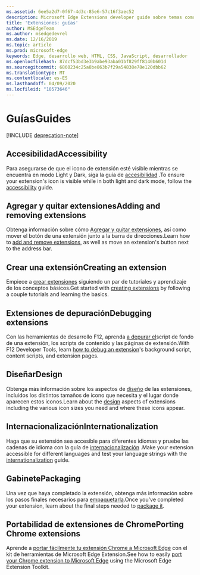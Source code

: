 ```yaml
---
ms.assetid: 6ee5a2d7-0f67-4d3c-85e6-57c16f3aec52
description: Microsoft Edge Extensions developer guide sobre temas como portar Extensiones Chrome a Microsoft Edge y a las extensiones de depuración.
title: 'Extensiones: guías'
author: MSEdgeTeam
ms.author: msedgedevrel
ms.date: 12/16/2019
ms.topic: article
ms.prod: microsoft-edge
keywords: Edge, desarrollo web, HTML, CSS, JavaScript, desarrollador
ms.openlocfilehash: 87dcf53bd3e3b9abe93aba01bf829ff8140b601d
ms.sourcegitcommit: 6860234c25a8be863b7f29a54838e78e120dbb62
ms.translationtype: MT
ms.contentlocale: es-ES
ms.lasthandoff: 04/09/2020
ms.locfileid: "10573646"
---
```

# <span data-ttu-id="02529-104">Guías</span><span class="sxs-lookup"><span data-stu-id="02529-104">Guides</span></span>  

[!INCLUDE [deprecation-note](includes/deprecation-note.md)]  

## <span data-ttu-id="02529-105">Accesibilidad</span><span class="sxs-lookup"><span data-stu-id="02529-105">Accessibility</span></span>
<span data-ttu-id="02529-106">Para asegurarse de que el icono de extensión esté visible mientras se encuentra en modo Light y Dark, siga la guía de [accesibilidad](./guides/accessibility.md) .</span><span class="sxs-lookup"><span data-stu-id="02529-106">To ensure your extension's icon is visible while in both light and dark mode, follow the [accessibility](./guides/accessibility.md) guide.</span></span>

## <span data-ttu-id="02529-107">Agregar y quitar extensiones</span><span class="sxs-lookup"><span data-stu-id="02529-107">Adding and removing extensions</span></span>
<span data-ttu-id="02529-108">Obtenga información sobre cómo [Agregar y quitar extensiones](./guides/adding-and-removing-extensions.md), así como mover el botón de una extensión junto a la barra de direcciones.</span><span class="sxs-lookup"><span data-stu-id="02529-108">Learn how to [add and remove extensions](./guides/adding-and-removing-extensions.md), as well as move an extension's button next to the address bar.</span></span>

## <span data-ttu-id="02529-109">Crear una extensión</span><span class="sxs-lookup"><span data-stu-id="02529-109">Creating an extension</span></span>
<span data-ttu-id="02529-110">Empiece a [crear extensiones](./guides/creating-an-extension.md) siguiendo un par de tutoriales y aprendizaje de los conceptos básicos.</span><span class="sxs-lookup"><span data-stu-id="02529-110">Get started with [creating extensions](./guides/creating-an-extension.md) by following a couple tutorials and learning the basics.</span></span>

## <span data-ttu-id="02529-111">Extensiones de depuración</span><span class="sxs-lookup"><span data-stu-id="02529-111">Debugging extensions</span></span>
<span data-ttu-id="02529-112">Con las herramientas de desarrollo F12, aprenda [a depurar el](./guides/debugging-extensions.md)script de fondo de una extensión, los scripts de contenido y las páginas de extensión.</span><span class="sxs-lookup"><span data-stu-id="02529-112">With F12 Developer Tools, learn [how to debug an extension](./guides/debugging-extensions.md)'s background script, content scripts, and extension pages.</span></span>

## <span data-ttu-id="02529-113">Diseñar</span><span class="sxs-lookup"><span data-stu-id="02529-113">Design</span></span>
<span data-ttu-id="02529-114">Obtenga más información sobre los aspectos de [diseño](./guides/design.md) de las extensiones, incluidos los distintos tamaños de icono que necesita y el lugar donde aparecen estos iconos.</span><span class="sxs-lookup"><span data-stu-id="02529-114">Learn about the [design](./guides/design.md) aspects of extensions including the various icon sizes you need and where these icons appear.</span></span>

## <span data-ttu-id="02529-115">Internacionalización</span><span class="sxs-lookup"><span data-stu-id="02529-115">Internationalization</span></span>
<span data-ttu-id="02529-116">Haga que su extensión sea accesible para diferentes idiomas y pruebe las cadenas de idioma con la guía de [internacionalización](./guides/internationalization.md) .</span><span class="sxs-lookup"><span data-stu-id="02529-116">Make your extension accessible for different languages and test your language strings with the [internationalization](./guides/internationalization.md) guide.</span></span>

## <span data-ttu-id="02529-117">Gabinete</span><span class="sxs-lookup"><span data-stu-id="02529-117">Packaging</span></span>
<span data-ttu-id="02529-118">Una vez que haya completado la extensión, obtenga más información sobre los pasos finales necesarios para [empaquetarla](./guides/packaging.md).</span><span class="sxs-lookup"><span data-stu-id="02529-118">Once you've completed your extension, learn about the final steps needed to [package it](./guides/packaging.md).</span></span>

## <span data-ttu-id="02529-119">Portabilidad de extensiones de Chrome</span><span class="sxs-lookup"><span data-stu-id="02529-119">Porting Chrome extensions</span></span>
<span data-ttu-id="02529-120">Aprende a [portar fácilmente tu extensión Chrome a Microsoft Edge](./guides/porting-Chrome-extensions.md) con el kit de herramientas de Microsoft Edge Extension.</span><span class="sxs-lookup"><span data-stu-id="02529-120">See how to easily [port your Chrome extension to Microsoft Edge](./guides/porting-Chrome-extensions.md) using the Microsoft Edge Extension Toolkit.</span></span>
